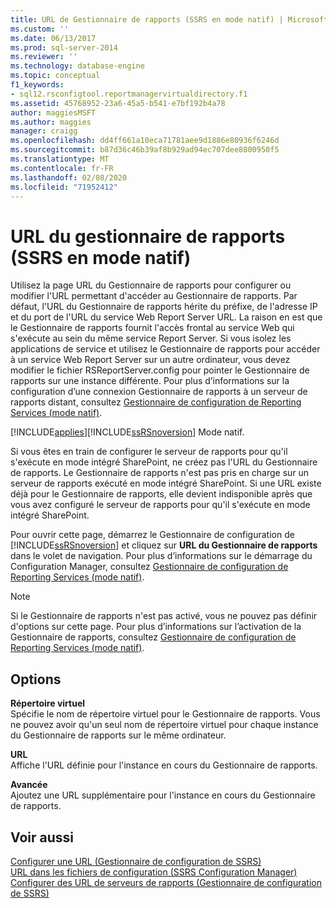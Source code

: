 ```yaml
---
title: URL de Gestionnaire de rapports (SSRS en mode natif) | Microsoft Docs
ms.custom: ''
ms.date: 06/13/2017
ms.prod: sql-server-2014
ms.reviewer: ''
ms.technology: database-engine
ms.topic: conceptual
f1_keywords:
- sql12.rsconfigtool.reportmanagervirtualdirectory.f1
ms.assetid: 45768952-23a6-45a5-b541-e7bf192b4a78
author: maggiesMSFT
ms.author: maggies
manager: craigg
ms.openlocfilehash: dd4ff661a10eca71781aee9d1886e80936f6246d
ms.sourcegitcommit: b87d36c46b39af8b929ad94ec707dee8800950f5
ms.translationtype: MT
ms.contentlocale: fr-FR
ms.lasthandoff: 02/08/2020
ms.locfileid: "71952412"
---
```

# <a name="report-manager-url-ssrs-native-mode"></a>URL du gestionnaire de rapports (SSRS en mode natif)
  Utilisez la page URL du Gestionnaire de rapports pour configurer ou modifier l'URL permettant d'accéder au Gestionnaire de rapports. Par défaut, l'URL du Gestionnaire de rapports hérite du préfixe, de l'adresse IP et du port de l'URL du service Web Report Server URL. La raison en est que le Gestionnaire de rapports fournit l'accès frontal au service Web qui s'exécute au sein du même service Report Server. Si vous isolez les applications de service et utilisez le Gestionnaire de rapports pour accéder à un service Web Report Server sur un autre ordinateur, vous devez modifier le fichier RSReportServer.config pour pointer le Gestionnaire de rapports sur une instance différente. Pour plus d’informations sur la configuration d’une connexion Gestionnaire de rapports à un serveur de rapports distant, consultez [Gestionnaire de configuration de Reporting Services &#40;mode natif&#41;](../../../2014/sql-server/install/reporting-services-configuration-manager-native-mode.md).  
  
 [!INCLUDE[applies](../../includes/applies-md.md)][!INCLUDE[ssRSnoversion](../../includes/ssrsnoversion-md.md)] Mode natif.  
  
 Si vous êtes en train de configurer le serveur de rapports pour qu'il s'exécute en mode intégré SharePoint, ne créez pas l'URL du Gestionnaire de rapports. Le Gestionnaire de rapports n'est pas pris en charge sur un serveur de rapports exécuté en mode intégré SharePoint. Si une URL existe déjà pour le Gestionnaire de rapports, elle devient indisponible après que vous avez configuré le serveur de rapports pour qu'il s'exécute en mode intégré SharePoint.  
  
 Pour ouvrir cette page, démarrez le Gestionnaire de configuration de [!INCLUDE[ssRSnoversion](../../includes/ssrsnoversion-md.md)] et cliquez sur **URL du Gestionnaire de rapports** dans le volet de navigation. Pour plus d’informations sur le démarrage du Configuration Manager, consultez [Gestionnaire de configuration de Reporting Services &#40;mode natif&#41;](../../../2014/sql-server/install/reporting-services-configuration-manager-native-mode.md).  
  
> [!NOTE]  
>  Si le Gestionnaire de rapports n'est pas activé, vous ne pouvez pas définir d'options sur cette page. Pour plus d’informations sur l’activation de la Gestionnaire de rapports, consultez [Gestionnaire de configuration de Reporting Services &#40;mode natif&#41;](../../../2014/sql-server/install/reporting-services-configuration-manager-native-mode.md).  
  
## <a name="options"></a>Options  
 **Répertoire virtuel**  
 Spécifie le nom de répertoire virtuel pour le Gestionnaire de rapports. Vous ne pouvez avoir qu'un seul nom de répertoire virtuel pour chaque instance du Gestionnaire de rapports sur le même ordinateur.  
  
 **URL**  
 Affiche l'URL définie pour l'instance en cours du Gestionnaire de rapports.  
  
 **Avancée**  
 Ajoutez une URL supplémentaire pour l'instance en cours du Gestionnaire de rapports.  
  
## <a name="see-also"></a>Voir aussi  
 [Configurer une URL &#40;Gestionnaire de configuration de SSRS&#41;](../../reporting-services/install-windows/configure-a-url-ssrs-configuration-manager.md)   
 [URL dans les fichiers de configuration &#40;SSRS Configuration Manager&#41;](../../reporting-services/install-windows/urls-in-configuration-files-ssrs-configuration-manager.md)   
 [Configurer des URL de serveurs de rapports &#40;Gestionnaire de configuration de SSRS&#41;](../../reporting-services/install-windows/configure-report-server-urls-ssrs-configuration-manager.md)  
  
  
